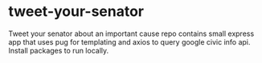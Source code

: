 # tweet-your-senator
Tweet your senator about an important cause
repo contains small express app that uses pug for templating and axios to query google civic info api. Install packages to run locally.
